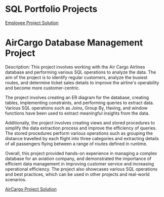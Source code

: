 # SQL Portfolio Projects

[Employee Project Solution](https://github.com/jimit-patel/Portfolio-Projects/blob/main/ScieanceQtech_Employee.sql)


# AirCargo Database Management Project

Description: This project involves working with the Air Cargo Airlines database and performing various SQL operations to analyze the data. The aim of the project is to identify regular customers, analyze the busiest routes, and determine ticket sales details to improve the airline's operability and become more customer-centric.

The project involves creating an ER diagram for the database, creating tables, implementing constraints, and performing queries to extract data. Various SQL operations such as Joins, Group By, Having, and window functions have been used to extract meaningful insights from the data.

Additionally, the project involves creating views and stored procedures to simplify the data extraction process and improve the efficiency of queries. The stored procedures perform various operations such as grouping the distance travelled by each flight into three categories and extracting details of all passengers flying between a range of routes defined in runtime.

Overall, this project provided hands-on experience in managing a complex database for an aviation company, and demonstrated the importance of efficient data management in improving customer service and increasing operational efficiency. The project also showcases various SQL operations and best practices, which can be used in other projects and real-world scenarios.
 
[AirCargo Project Solution](https://github.com/jimit-patel/Portfolio-Projects/blob/main/AirCargo.sql)
